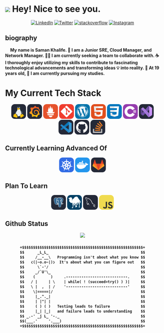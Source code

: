 <h1><img src="https://emojis.slackmojis.com/emojis/images/1531849430/4246/blob-sunglasses.gif?1531849430" width="45"/> Hey! Nice to see you.</h1>


<div align="center">
<a href="https://www.linkedin.com/in/saman-khalife/" target="_blank"><img alt="LinkedIn" src="https://img.shields.io/badge/linkedin-29146b?&style=for-the-badge&logo=linkedin&logoColor=white" /></a>  <a href="https://twitter.com/Saman_kh4" target="_blank"><img alt="Twitter" src="https://img.shields.io/badge/twitter-%231DA1F2.svg?&style=for-the-badge&logo=twitter&logoColor=white" /></a>  
 <a href="https://stackoverflow.com/users/16749263/saman-kh" target="_blank"><img alt="stackoverflow" src="https://img.shields.io/badge/stackoverflow-ff9900?&style=for-the-badge&logo=stackoverflow&logoColor=white" /></a> <a href="https://www.instagram.com/saman.kh4/" target="_blank"><img alt="Instagram" src="https://img.shields.io/badge/Instargam-e33811?&style=for-the-badge&logo=instagram&logoColor=white" /></a>
</div>

## biography

<b>
&nbsp;&nbsp;&nbsp;&nbsp; My name is Saman Khalife. 👋 I am a Junior SRE, Cloud Manager, and Network Manager. 🧑‍💻 I am currently seeking a team to collaborate with. ☕ I thoroughly enjoy utilizing my skills to contribute to fascinating technological advancements and transforming ideas 💡 into reality. 📖 At 19 years old, 👦 I am currently pursuing my studies.
</b> 



# My Current Tech Stack
<p align="center">
  <a>
<img src="https://github.com/tandpfun/skill-icons/blob/main/icons/Linux-Dark.svg" width="48" title="Linux">   <img src="https://github.com/tandpfun/skill-icons/blob/main/icons/Grafana-Dark.svg" width="48" title="Grafana">   <img src="https://github.com/tandpfun/skill-icons/blob/main/icons/Prometheus.svg" width="48" title="Prometheus">    <img src="https://github.com/tandpfun/skill-icons/blob/main/icons/Git.svg" width="48" title="Git">  <img src="https://github.com/tandpfun/skill-icons/blob/main/icons/Wordpress.svg" width="48" title="Wordpress">  <img src="https://github.com/tandpfun/skill-icons/blob/main/icons/HTML.svg" width="48" title="HTML">  <img src="https://github.com/tandpfun/skill-icons/blob/main/icons/CSS.svg" width="48" title="CSS">    <img src="https://github.com/tandpfun/skill-icons/blob/main/icons/CS.svg" width="48"  title="C#">   <img src="https://github.com/tandpfun/skill-icons/blob/main/icons/VisualStudio-Dark.svg" width="48" title="VisualStudio">   <img src="https://github.com/tandpfun/skill-icons/blob/main/icons/VSCode-Dark.svg" width="48" title="Vscode">    <img src="https://github.com/tandpfun/skill-icons/blob/main/icons/Github-Dark.svg" width="48" title="Github">   <img src="https://github.com/tandpfun/skill-icons/blob/main/icons/StackOverflow-Dark.svg" width="48" title="StackOverFlow">         <img src="" width="48" title="">
 </a>
</p>



## Currently Learning Advanced Of
<p align="center">
  <a>
<img src="https://github.com/tandpfun/skill-icons/blob/main/icons/Kubernetes.svg" width="48" title="Kubernetes">   <img src="https://github.com/tandpfun/skill-icons/blob/main/icons/Docker.svg" width="48" title="Docker">    <img src="https://github.com/tandpfun/skill-icons/blob/main/icons/GitLab-Dark.svg" width="48" title="GitLab">
  </a>
</p>



## Plan To Learn
<p align="center">
  <a> 
<img src="https://github.com/tandpfun/skill-icons/blob/main/icons/PostgreSQL-Dark.svg" width="48" title="PostgreSQL">   <img src="https://github.com/tandpfun/skill-icons/blob/main/icons/Perl.svg" width="48" title="Perl">   <img src="https://github.com/tandpfun/skill-icons/blob/main/icons/MySQL-Dark.svg" width="48" title="MySQL">   <img src="https://github.com/tandpfun/skill-icons/blob/main/icons/JavaScript.svg" width="48"  title="Javascript">   
  </a>
</p>

## Github Status

<div align="center">
    <a href="https://github.com/SamanKhalife" title="Go to Source">
      <img width=400 src="https://github-readme-stats.vercel.app/api?username=SamanKhalife&show_icons=true&theme=dark&hide_border=true" />
    </a>
</div>

<h4 align="center">

 ```
+$$$$$$$$$$$$$$$$$$$$$$$$$$$$$$$$$$$$$$$$$$$$$$$$$$$$$$$+
$$      _L_L_                                          $$
$$     /__-__\   Programming isn't about what you know $$
$$   ❮(|~o.o~|)❯  It's about what you can figure out   $$
$$      \`-'/                                          $$
$$     _/`U'\_                                         $$
$$    (       )     .----------------------------.     $$
$$   / |     | \    | while( ! (succeed=try() ) )|     $$
$$   \ |  ,  | /    '----------------------------'     $$
$$    \|=====|/                                        $$
$$     |_.^._|                                         $$
$$     | |"| |                                         $$
$$     ( ) ( )   Testing leads to failure              $$
$$     |_| |_|   and failure leads to understanding    $$
$$ _.-' _j L_ '-._                                     $$
$$(___.'     '.___)                                    $$
+$$$$$$$$$$$$$$$$$$$$$$$$$$$$$$$$$$$$$$$$$$$$$$$$$$$$$$$+

```
</h4>
